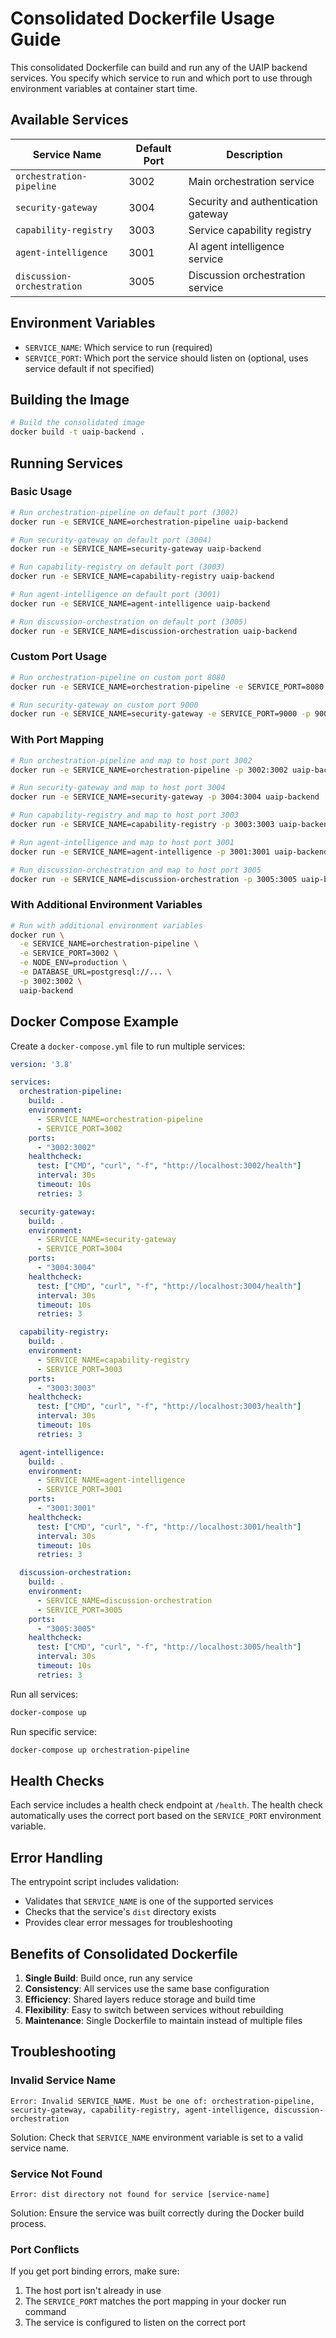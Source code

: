 # Consolidated Dockerfile Usage Guide

This consolidated Dockerfile can build and run any of the UAIP backend services. You specify which service to run and which port to use through environment variables at container start time.

## Available Services

| Service Name | Default Port | Description |
|--------------|--------------|-------------|
| `orchestration-pipeline` | 3002 | Main orchestration service |
| `security-gateway` | 3004 | Security and authentication gateway |
| `capability-registry` | 3003 | Service capability registry |
| `agent-intelligence` | 3001 | AI agent intelligence service |
| `discussion-orchestration` | 3005 | Discussion orchestration service |

## Environment Variables

- `SERVICE_NAME`: Which service to run (required)
- `SERVICE_PORT`: Which port the service should listen on (optional, uses service default if not specified)

## Building the Image

```bash
# Build the consolidated image
docker build -t uaip-backend .
```

## Running Services

### Basic Usage

```bash
# Run orchestration-pipeline on default port (3002)
docker run -e SERVICE_NAME=orchestration-pipeline uaip-backend

# Run security-gateway on default port (3004)
docker run -e SERVICE_NAME=security-gateway uaip-backend

# Run capability-registry on default port (3003)
docker run -e SERVICE_NAME=capability-registry uaip-backend

# Run agent-intelligence on default port (3001)
docker run -e SERVICE_NAME=agent-intelligence uaip-backend

# Run discussion-orchestration on default port (3005)
docker run -e SERVICE_NAME=discussion-orchestration uaip-backend
```

### Custom Port Usage

```bash
# Run orchestration-pipeline on custom port 8080
docker run -e SERVICE_NAME=orchestration-pipeline -e SERVICE_PORT=8080 -p 8080:8080 uaip-backend

# Run security-gateway on custom port 9000
docker run -e SERVICE_NAME=security-gateway -e SERVICE_PORT=9000 -p 9000:9000 uaip-backend
```

### With Port Mapping

```bash
# Run orchestration-pipeline and map to host port 3002
docker run -e SERVICE_NAME=orchestration-pipeline -p 3002:3002 uaip-backend

# Run security-gateway and map to host port 3004
docker run -e SERVICE_NAME=security-gateway -p 3004:3004 uaip-backend

# Run capability-registry and map to host port 3003
docker run -e SERVICE_NAME=capability-registry -p 3003:3003 uaip-backend

# Run agent-intelligence and map to host port 3001
docker run -e SERVICE_NAME=agent-intelligence -p 3001:3001 uaip-backend

# Run discussion-orchestration and map to host port 3005
docker run -e SERVICE_NAME=discussion-orchestration -p 3005:3005 uaip-backend
```

### With Additional Environment Variables

```bash
# Run with additional environment variables
docker run \
  -e SERVICE_NAME=orchestration-pipeline \
  -e SERVICE_PORT=3002 \
  -e NODE_ENV=production \
  -e DATABASE_URL=postgresql://... \
  -p 3002:3002 \
  uaip-backend
```

## Docker Compose Example

Create a `docker-compose.yml` file to run multiple services:

```yaml
version: '3.8'

services:
  orchestration-pipeline:
    build: .
    environment:
      - SERVICE_NAME=orchestration-pipeline
      - SERVICE_PORT=3002
    ports:
      - "3002:3002"
    healthcheck:
      test: ["CMD", "curl", "-f", "http://localhost:3002/health"]
      interval: 30s
      timeout: 10s
      retries: 3

  security-gateway:
    build: .
    environment:
      - SERVICE_NAME=security-gateway
      - SERVICE_PORT=3004
    ports:
      - "3004:3004"
    healthcheck:
      test: ["CMD", "curl", "-f", "http://localhost:3004/health"]
      interval: 30s
      timeout: 10s
      retries: 3

  capability-registry:
    build: .
    environment:
      - SERVICE_NAME=capability-registry
      - SERVICE_PORT=3003
    ports:
      - "3003:3003"
    healthcheck:
      test: ["CMD", "curl", "-f", "http://localhost:3003/health"]
      interval: 30s
      timeout: 10s
      retries: 3

  agent-intelligence:
    build: .
    environment:
      - SERVICE_NAME=agent-intelligence
      - SERVICE_PORT=3001
    ports:
      - "3001:3001"
    healthcheck:
      test: ["CMD", "curl", "-f", "http://localhost:3001/health"]
      interval: 30s
      timeout: 10s
      retries: 3

  discussion-orchestration:
    build: .
    environment:
      - SERVICE_NAME=discussion-orchestration
      - SERVICE_PORT=3005
    ports:
      - "3005:3005"
    healthcheck:
      test: ["CMD", "curl", "-f", "http://localhost:3005/health"]
      interval: 30s
      timeout: 10s
      retries: 3
```

Run all services:
```bash
docker-compose up
```

Run specific service:
```bash
docker-compose up orchestration-pipeline
```

## Health Checks

Each service includes a health check endpoint at `/health`. The health check automatically uses the correct port based on the `SERVICE_PORT` environment variable.

## Error Handling

The entrypoint script includes validation:
- Validates that `SERVICE_NAME` is one of the supported services
- Checks that the service's `dist` directory exists
- Provides clear error messages for troubleshooting

## Benefits of Consolidated Dockerfile

1. **Single Build**: Build once, run any service
2. **Consistency**: All services use the same base configuration
3. **Efficiency**: Shared layers reduce storage and build time
4. **Flexibility**: Easy to switch between services without rebuilding
5. **Maintenance**: Single Dockerfile to maintain instead of multiple files

## Troubleshooting

### Invalid Service Name
```
Error: Invalid SERVICE_NAME. Must be one of: orchestration-pipeline, security-gateway, capability-registry, agent-intelligence, discussion-orchestration
```
Solution: Check that `SERVICE_NAME` environment variable is set to a valid service name.

### Service Not Found
```
Error: dist directory not found for service [service-name]
```
Solution: Ensure the service was built correctly during the Docker build process.

### Port Conflicts
If you get port binding errors, make sure:
1. The host port isn't already in use
2. The `SERVICE_PORT` matches the port mapping in your docker run command
3. The service is configured to listen on the correct port 